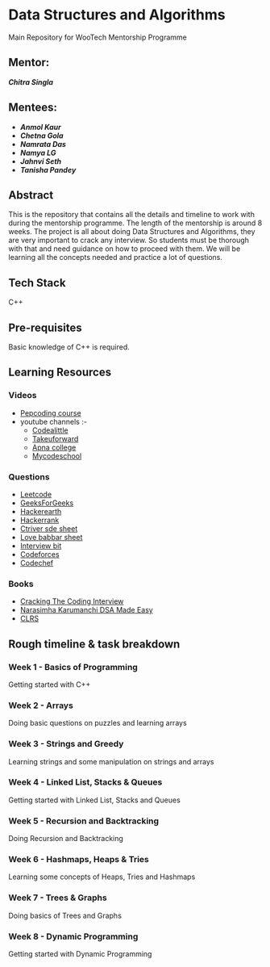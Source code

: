 
# Data Structures and Algorithms
Main Repository for WooTech Mentorship Programme

## Mentor: 
***Chitra Singla***

## Mentees: 
- ***Anmol Kaur***
- ***Chetna Gola***
- ***Namrata Das***
- ***Namya LG***
- ***Jahnvi Seth***
- ***Tanisha Pandey***

## Abstract
This is the repository that contains all the details and timeline to work with during the mentorship programme. The length of the mentorship is around 8 weeks. The project is all about doing Data Structures and Algorithms, they are very important to crack any interview. So students must be thorough with that and need guidance on how to proceed with them. We will be learning all the concepts needed and practice a lot of questions. 

## Tech Stack
C++

## Pre-requisites
Basic knowledge of C++ is required.

## Learning Resources
### Videos
- [Pepcoding course](https://www.pepcoding.com/resources/)
- youtube channels :- 
  - [Codealittle](https://www.youtube.com/channel/UCY5XRYpEGKT9cpzZmfWvh6A)
  - [Takeuforward](https://www.youtube.com/channel/UCJskGeByzRRSvmOyZOz61ig)
  - [Apna college](https://www.youtube.com/playlist?list=PLfqMhTWNBTe0b2nM6JHVCnAkhQRGiZMSJ)
  - [Mycodeschool](https://www.youtube.com/user/mycodeschool)

### Questions 
- [Leetcode](https://leetcode.com/)
- [GeeksForGeeks](https://www.geeksforgeeks.org/)
- [Hackerearth](https://www.hackerearth.com/)
- [Hackerrank](https://www.hackerrank.com/)
- [Ctriver sde sheet]()
- [Love babbar sheet](https://drive.google.com/file/d/1FMdN_OCfOI0iAeDlqswCiC2DZzD4nPsb/view)
- [Interview bit](https://www.interviewbit.com/)
- [Codeforces](https://codeforces.com/)
- [Codechef](https://www.codechef.com/)

### Books 
- [Cracking The Coding Interview](https://www.amazon.in/Cracking-Coding-Interview-Programing-Questions/dp/0984782850)
- [Narasimha Karumanchi DSA Made Easy](https://github.com/MethkupalliVasanth/Books/blob/master/Narasimha%20Karumanchi%20-%20Data%20structures%20and%20algorithms%20made%20easy%20(0%2C%20CareerMonk).pdf)
- [CLRS](https://www.amazon.in/Introduction-Algorithms-Eastern-Economy-Thomas/dp/8120340078)

## Rough timeline & task breakdown
### Week 1 - Basics of Programming
Getting started with C++

### Week 2 - Arrays
Doing basic questions on puzzles and learning arrays 

### Week 3 - Strings and Greedy
Learning strings and some manipulation on strings and arrays

### Week 4 - Linked List, Stacks & Queues
Getting started with Linked List, Stacks and Queues

### Week 5 - Recursion and Backtracking
Doing Recursion and Backtracking

### Week 6 - Hashmaps, Heaps & Tries
Learning some concepts of Heaps, Tries and Hashmaps

### Week 7 - Trees & Graphs
Doing basics of Trees and Graphs

### Week 8 - Dynamic Programming
Getting started with Dynamic Programming

